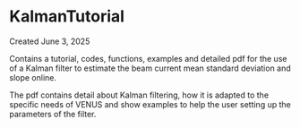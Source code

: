 # KalmanTutorial

Created June 3, 2025

Contains a tutorial, codes, functions, examples and detailed pdf for the use of a Kalman filter to estimate the beam current mean standard deviation and slope online.

The pdf contains detail about Kalman filtering, how it is adapted to the specific needs of VENUS and show examples to help the user setting up the parameters of the filter.

